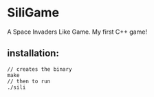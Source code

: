 # SiliGame
A Space Invaders Like Game. My first C++ game!

## installation: ## 
```
// creates the binary
make
// then to run
./sili
```
